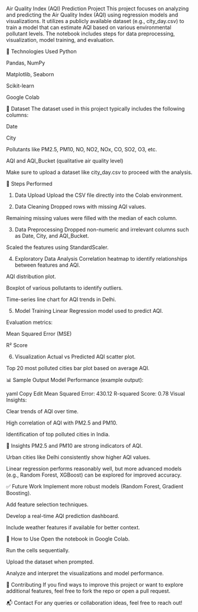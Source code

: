 Air Quality Index (AQI) Prediction Project
This project focuses on analyzing and predicting the Air Quality Index (AQI) using regression models and visualizations. It utilizes a publicly available dataset (e.g., city_day.csv) to train a model that can estimate AQI based on various environmental pollutant levels. The notebook includes steps for data preprocessing, visualization, model training, and evaluation.

🔧 Technologies Used
Python

Pandas, NumPy

Matplotlib, Seaborn

Scikit-learn

Google Colab

📁 Dataset
The dataset used in this project typically includes the following columns:

Date

City

Pollutants like PM2.5, PM10, NO, NO2, NOx, CO, SO2, O3, etc.

AQI and AQI_Bucket (qualitative air quality level)

Make sure to upload a dataset like city_day.csv to proceed with the analysis.

🧼 Steps Performed
1. Data Upload
Upload the CSV file directly into the Colab environment.

2. Data Cleaning
Dropped rows with missing AQI values.

Remaining missing values were filled with the median of each column.

3. Data Preprocessing
Dropped non-numeric and irrelevant columns such as Date, City, and AQI_Bucket.

Scaled the features using StandardScaler.

4. Exploratory Data Analysis
Correlation heatmap to identify relationships between features and AQI.

AQI distribution plot.

Boxplot of various pollutants to identify outliers.

Time-series line chart for AQI trends in Delhi.

5. Model Training
Linear Regression model used to predict AQI.

Evaluation metrics:

Mean Squared Error (MSE)

R² Score

6. Visualization
Actual vs Predicted AQI scatter plot.

Top 20 most polluted cities bar plot based on average AQI.

📊 Sample Output
Model Performance (example output):

yaml
Copy
Edit
Mean Squared Error: 430.12
R-squared Score: 0.78
Visual Insights:

Clear trends of AQI over time.

High correlation of AQI with PM2.5 and PM10.

Identification of top polluted cities in India.

🧠 Insights
PM2.5 and PM10 are strong indicators of AQI.

Urban cities like Delhi consistently show higher AQI values.

Linear regression performs reasonably well, but more advanced models (e.g., Random Forest, XGBoost) can be explored for improved accuracy.

✅ Future Work
Implement more robust models (Random Forest, Gradient Boosting).

Add feature selection techniques.

Develop a real-time AQI prediction dashboard.

Include weather features if available for better context.

📌 How to Use
Open the notebook in Google Colab.

Run the cells sequentially.

Upload the dataset when prompted.

Analyze and interpret the visualizations and model performance.

🙌 Contributing
If you find ways to improve this project or want to explore additional features, feel free to fork the repo or open a pull request.

📬 Contact
For any queries or collaboration ideas, feel free to reach out!

